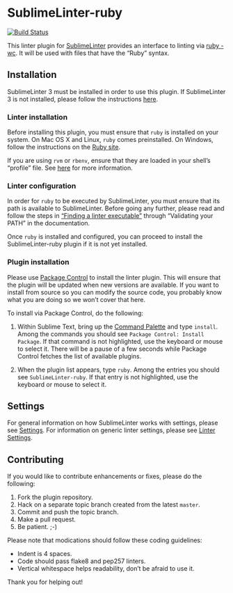 SublimeLinter-ruby
=========================

[![Build Status](https://travis-ci.org/SublimeLinter/SublimeLinter-ruby.svg?branch=master)](https://travis-ci.org/SublimeLinter/SublimeLinter-ruby)

This linter plugin for [SublimeLinter](http://sublimelinter.readthedocs.org) provides an interface to linting via [ruby -wc](https://www.ruby-lang.org). It will be used with files that have the “Ruby” syntax.

## Installation
SublimeLinter 3 must be installed in order to use this plugin. If SublimeLinter 3 is not installed, please follow the instructions [here](http://sublimelinter.readthedocs.org/en/latest/installation.html).

### Linter installation
Before installing this plugin, you must ensure that `ruby` is installed on your system. On Mac OS X and Linux, `ruby` comes preinstalled. On Windows, follow the instructions on the [Ruby site](https://www.ruby-lang.org/en/downloads/).

If you are using `rvm` or `rbenv`, ensure that they are loaded in your shell’s “profile” file. See [here](http://sublimelinter.readthedocs.org/en/latest/troubleshooting.html#shell-startup-files) for more information.

### Linter configuration
In order for `ruby` to be executed by SublimeLinter, you must ensure that its path is available to SublimeLinter. Before going any further, please read and follow the steps in [“Finding a linter executable”](http://sublimelinter.readthedocs.org/en/latest/troubleshooting.html#finding-a-linter-executable) through “Validating your PATH” in the documentation.

Once `ruby` is installed and configured, you can proceed to install the SublimeLinter-ruby plugin if it is not yet installed.

### Plugin installation
Please use [Package Control](https://sublime.wbond.net/installation) to install the linter plugin. This will ensure that the plugin will be updated when new versions are available. If you want to install from source so you can modify the source code, you probably know what you are doing so we won’t cover that here.

To install via Package Control, do the following:

1. Within Sublime Text, bring up the [Command Palette](http://docs.sublimetext.info/en/sublime-text-3/extensibility/command_palette.html) and type `install`. Among the commands you should see `Package Control: Install Package`. If that command is not highlighted, use the keyboard or mouse to select it. There will be a pause of a few seconds while Package Control fetches the list of available plugins.

1. When the plugin list appears, type `ruby`. Among the entries you should see `SublimeLinter-ruby`. If that entry is not highlighted, use the keyboard or mouse to select it.

## Settings
For general information on how SublimeLinter works with settings, please see [Settings](http://sublimelinter.readthedocs.org/en/latest/settings.html). For information on generic linter settings, please see [Linter Settings](http://sublimelinter.readthedocs.org/en/latest/linter_settings.html).

## Contributing
If you would like to contribute enhancements or fixes, please do the following:

1. Fork the plugin repository.
1. Hack on a separate topic branch created from the latest `master`.
1. Commit and push the topic branch.
1. Make a pull request.
1. Be patient.  ;-)

Please note that modications should follow these coding guidelines:

- Indent is 4 spaces.
- Code should pass flake8 and pep257 linters.
- Vertical whitespace helps readability, don’t be afraid to use it.

Thank you for helping out!
